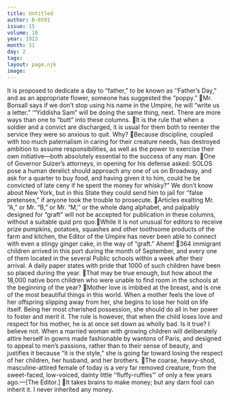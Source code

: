```yaml
---
title: Untitled
author: B-6591
issue: 15
volume: 10
year: 1913
month: 31
day: 2
tags:
layout: page.njk
image:
---
```

It is proposed to dedicate a day to “father,” to be known as ‘‘Father’s Day,” and as an appropriate flower, someone has suggested the “poppy.” Mr. Bonsall says if we don’t stop using his name in the Umpire, he will “write us a letter.” ‘“Yiddisha Sam” will be doing the same thing, next. There are more ways than one to “butt” into these columns. It is the rule that when a soldier and a convict are discharged, it is usual for them both to reenter the service they were so anxious to quit. Why? Because discipline, coupled with too much paternalism in caring for their creature needs, has destroyed ambition to assume responsibilities, as well as the power to exercise their own initiative—both absolutely essential to the success of any man. One of Governor Sulzer’s attorneys, in opening for his defense asked: SOLOS pose a human derelict should approach any one of us on Broadway, and ask for a quarter to buy food, and having given it to him, could he be convicted of late ceny if he spent the money for whisky?” We don’t know about New York, but in this State they could send him to jail for ‘‘false pretenses,” if anyone took the trouble to prosecute. Articles exalting Mr. “A,” or Mr. “B,” or Mr. “M,’’ or the whole dang alphabet, and palpably designed for “graft” will not be accepted for publication in these columns, without a suitable quid pro quo.While it is not unusual for editors to receive prize pumpkins, potatoes, squashes and other toothsome products of the farm and kitchen, the Editor of the Umpire has never been able to connect with even a stingy ginger cake, in the way of “graft.” Ahem! 364 immigrant children arrived in this port during the month of September, and every one of them located in the several Public schools within a week after their arrival. A daily paper states with pride that 1000 of such children have been so placed during the year. That may be true enough, but how about the 18,000 native born children who were unable to find room in the schools at the beginning of the year? Mother love is imbibed at the breast, and is one of the most beautiful things in this world. When a mother feels the love of her offspring slipping away from her, she begins to lose her hold on life itself. Being her most cherished possession, she should do all in her power to foster and merit it. The rule is however, that when the child loses love and respect for his mother, he is at once set down as wholly bad. Is it true? I believe not. When a married woman with growing children will deliberately attire herself in gowns made fashionable by wantons of Paris, and designed to appeal to men’s passions, rather than to their sense of beauty, and justifies it because “it is the style,” she is going far toward losing the respect of her children, her husband, and her brothers. The coarse, heavy-shod, masculine-attired female of today is a very far removed creature, from the sweet-faced, low-voiced, dainty little ‘‘fluffy-ruffles”’ of only a few years ago.—[The Editor.] It takes brains to make money; but any darn fool can inherit it. I never inherited any money.
